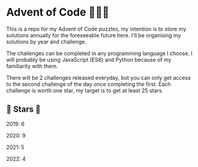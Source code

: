 # Advent of Code :christmas_tree::santa::christmas_tree:
This is a repo for my Advent of Code puzzles, my intention is to store my solutions annually for the foreseeable future here. I'll be organising my solutions by year and challenge.

The challenges can be completed in any programming language I choose. I will probably be using JavaScript (ES6) and Python because of my familiarity with them.

There will be 2 challenges released everyday, but you can only get access to the second challenge of the day once completing the first. Each challenge is worth one star, my target is to get at least 25 stars.

## :star2: Stars :star2:

2019: 6

2020: 9

2021: 5

2022: 4